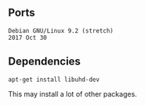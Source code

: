 
## Ports

```
Debian GNU/Linux 9.2 (stretch)
2017 Oct 30
```

## Dependencies

```console
apt-get install libuhd-dev
```

This may install a lot of other packages.

